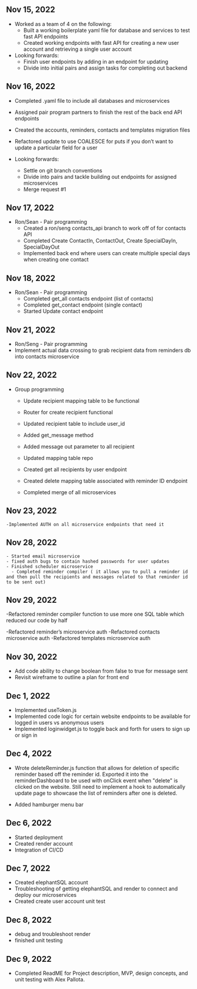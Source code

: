 ## Nov 15, 2022

- Worked as a team of 4 on the following:
  - Built a working boilerplate yaml file for database and services to test fast API endpoints
  - Created working endpoints with fast API for creating a new user account and retrieving a single user account
- Looking forwards:
  - Finish user endpoints by adding in an endpoint for updating
  - Divide into initial pairs and assign tasks for completing out backend

## Nov 16, 2022

- Completed .yaml file to include all databases and microservices
- Assigned pair program partners to finish the rest of the back end API endpoints
- Created the accounts, reminders, contacts and templates migration files
- Refactored update to use COALESCE for puts if you don’t want to update a particular field for a user

- Looking forwards:
  - Settle on git branch conventions
  - Divide into pairs and tackle building out endpoints for assigned microservices
  - Merge request #1

## Nov 17, 2022

- Ron/Sean - Pair programming
  - Created a ron/seng contacts_api branch to work off of for contacts API
  - Completed Create ContactIn, ContactOut, Create SpecialDayIn, SpecialDayOut
  - Implemented back end where users can create multiple special days when creating one contact

## Nov 18, 2022

- Ron/Sean - Pair programming
  - Completed get_all contacts endpoint (list of contacts)
  - Completed get_contact endpoint (single contact)
  - Started Update contact endpoint

## Nov 21, 2022

- Ron/Seng - Pair programming
- Implement actual data crossing to grab recipient data from reminders db into contacts microservice

## Nov 22, 2022

- Group programming

  - Update recipient mapping table to be functional

  - Router for create recipient functional

  - Updated recipient table to include user_id

  - Added get_message method

  - Added message out parameter to all recipient

  - Updated mapping table repo

  - Created get all recipients by user endpoint

  - Created delete mapping table associated with reminder ID endpoint

  - Completed merge of all microservices

## Nov 23, 2022

    -Implemented AUTH on all microservice endpoints that need it

## Nov 28, 2022

    - Started email microservice
    - fixed auth bugs to contain hashed passwords for user updates
    - Finished scheduler microservice
      - Completed reminder compiler ( it allows you to pull a reminder id and then pull the recipients and messages related to that reminder id to be sent out)

## Nov 29, 2022

-Refactored reminder compiler function to use more one SQL table which reduced our code by half

-Refactored reminder’s microservice auth
-Refactored contacts microservice auth
-Refactored templates microservice auth

## Nov 30, 2022

- Add code ability to change boolean from false to true for message sent
- Revisit wireframe to outline a plan for front end

## Dec 1, 2022

- Implemented useToken.js
- Implemented code logic for certain website endpoints to be available for logged in users vs anonymous users
- Implemented loginwidget.js to toggle back and forth for users to sign up or sign in

## Dec 4, 2022

- Wrote deleteReminder.js function that allows for deletion of specific reminder based off the reminder id. Exported it into the reminderDashboard to be used with onClick event when "delete" is clicked on the website. Still need to implement a hook to automatically update page to showcase the list of reminders after one is deleted.

- Added hamburger menu bar

## Dec 6, 2022

- Started deployment
- Created render account
- Integration of CI/CD

## Dec 7, 2022

- Created elephantSQL account
- Troubleshooting of getting elephantSQL and render to connect and deploy our microservices
- Created create user account unit test

## Dec 8, 2022

- debug and troubleshoot render
- finished unit testing

## Dec 9, 2022

- Completed ReadME for Project description, MVP, design concepts, and unit testing with Alex Pallota.
